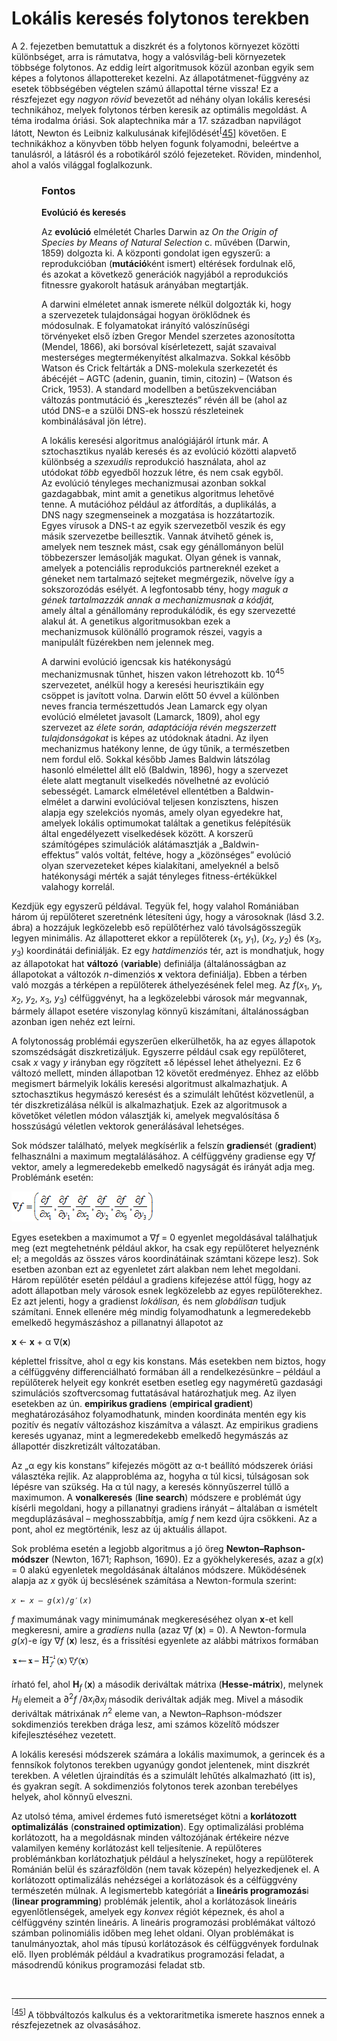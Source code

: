 <?xml version="1.0" encoding="UTF-8" standalone="no"?>

<html xmlns="http://www.w3.org/1999/xhtml"><head><meta name="generator" content="DocBook XSL Stylesheets V1.76.1"/></head><body><div class="section" title="Lokális keresés folytonos terekben"><div class="titlepage"><div><div><h1 class="title"><a id="id557560"/>Lokális keresés folytonos terekben</h1></div></div></div><p>A 2. fejezetben bemutattuk a diszkrét és a folytonos környezet közötti különbséget, arra is rámutatva, hogy a valósvilág-beli környezetek többsége folytonos. Az eddig leírt algoritmusok közül azonban egyik sem képes a folytonos állapottereket kezelni. Az állapotátmenet-függvény az esetek többségében végtelen számú állapottal térne vissza! Ez a részfejezet egy <span class="emphasis"><em>nagyon rövid</em></span> bevezetőt ad néhány olyan lokális keresési technikához, melyek folytonos térben keresik az optimális megoldást. A téma irodalma óriási. Sok alaptechnika már a 17. században napvilágot látott, Newton és Leibniz kalkulusának kifejlődését<sup>[<a id="id557570" href="#ftn.id557570" class="footnote">45</a>]</sup> követően. E technikákhoz a könyvben több helyen fogunk folyamodni, beleértve a tanulásról, a látásról és a robotikáról szóló fejezeteket. Röviden, mindenhol, ahol a valós világgal foglalkozunk.</p><div class="important" title="Fontos" style="margin-left: 0.5in; margin-right: 0.5in;"><h3 class="title">Fontos</h3><p><span class="strong"><strong>Evolúció és keresés</strong></span></p><p>Az <span class="strong"><strong>evolúció</strong></span> elméletét Charles Darwin az <span class="emphasis"><em>On the Origin of Species by Means of Natural Selection</em></span> c. művében (Darwin, 1859) dolgozta ki. A központi gondolat igen egyszerű: a reprodukcióban (<span class="strong"><strong>mutáció</strong></span>ként ismert) eltérések fordulnak elő, és azokat a következő generációk nagyjából a reprodukciós fitnessre gyakorolt hatásuk arányában megtartják.</p><p>A darwini elméletet annak ismerete nélkül dolgozták ki, hogy a szervezetek tulajdonságai hogyan öröklődnek és módosulnak. E folyamatokat irányító valószínűségi törvényeket első ízben Gregor Mendel szerzetes azonosította (Mendel, 1866), aki borsóval kísérletezett, saját szavaival mesterséges megtermékenyítést alkalmazva. Sokkal később Watson és Crick feltárták a DNS-molekula szerkezetét és ábécéjét – AGTC (adenin, guanin, timin, citozin) – (Watson és Crick, 1953). A standard modellben a betűszekvenciában változás pontmutáció és „keresztezés” révén áll be (ahol az utód DNS-e a szülői DNS-ek hosszú részleteinek  kombinálásával jön létre).</p><p>A lokális keresési algoritmus analógiájáról írtunk már. A sztochasztikus nyaláb keresés és az evolúció közötti alapvető különbség a <span class="emphasis"><em>szexuális</em></span> reprodukció használata, ahol az utódokat <span class="emphasis"><em>több</em></span> egyedből hozzuk létre, és nem csak egyből. Az evolúció tényleges mechanizmusai azonban sokkal gazdagabbak, mint amit a genetikus algoritmus lehetővé tenne. A mutációhoz például az átfordítás, a duplikálás, a DNS nagy szegmenseinek a mozgatása is hozzátartozik. Egyes vírusok a DNS-t az egyik szervezetből veszik és egy másik szervezetbe beillesztik. Vannak átvihető gének is, amelyek nem tesznek mást, csak egy génállományon belül  többezerszer lemásolják magukat. Olyan gének is vannak, amelyek a potenciális reprodukciós partnereknél ezeket a géneket nem tartalmazó sejteket megmérgezik, növelve így a sokszorozódás esélyét. A legfontosabb tény, hogy <span class="emphasis"><em>maguk a gének tartalmazzák annak a mechanizmusnak a kódját,</em></span> amely által a génállomány reprodukálódik, és egy szervezetté alakul át. A genetikus algoritmusokban ezek a mechanizmusok különálló programok részei, vagyis a manipulált füzérekben nem jelennek meg.</p><p>A darwini evolúció igencsak kis hatékonyságú mechanizmusnak tűnhet, hiszen vakon létrehozott kb. 10<sup>45</sup> szervezetet, anélkül hogy a keresési heurisztikáin egy csöppet is javított volna. Darwin előtt 50 évvel a különben neves francia természettudós Jean Lamarck egy olyan evolúció elméletet javasolt (Lamarck, 1809), ahol egy szervezet az <span class="emphasis"><em>élete során, adaptációja révén megszerzett tulajdonságokat</em></span> is képes az utódoknak átadni. Az ilyen mechanizmus hatékony lenne, de úgy tűnik, a természetben nem fordul elő. Sokkal később James Baldwin látszólag hasonló elmélettel állt elő (Baldwin, 1896), hogy a szervezet élete alatt megtanult viselkedés növelhetné az evolúció sebességét. Lamarck elméletével ellentétben a Baldwin-elmélet a darwini evolúcióval teljesen konzisztens, hiszen alapja egy szelekciós nyomás, amely olyan egyedekre hat, amelyek lokális optimumokat találtak a genetikus felépítésük által engedélyezett viselkedések között. A korszerű számítógépes szimulációk alátámasztják a „Baldwin-effektus” valós voltát, feltéve, hogy a „közönséges” evolúció olyan szervezeteket képes kialakítani, amelyeknél a belső hatékonysági mérték a saját tényleges fitness-értékükkel valahogy korrelál.</p></div><p>Kezdjük egy egyszerű példával. Tegyük fel, hogy valahol Romániában három új repülőteret szeretnénk létesíteni úgy, hogy a városoknak (lásd 3.2. ábra) a hozzájuk legközelebb eső repülőtérhez való távolságösszegük legyen minimális. Az állapotteret ekkor a repülőterek (<span class="emphasis"><em>x</em></span><sub>1</sub>, <span class="emphasis"><em>y</em></span><sub>1</sub>), (<span class="emphasis"><em>x</em></span><sub>2</sub>, <span class="emphasis"><em>y</em></span><sub>2</sub>) és (<span class="emphasis"><em>x</em></span><sub>3</sub>, <span class="emphasis"><em>y</em></span><sub>3</sub>) koordinátái definiálják. Ez egy <span class="emphasis"><em>hatdimenziós</em></span> tér, azt is mondhatjuk, hogy az állapotokat hat <span class="strong"><strong>változó</strong></span> (<span class="strong"><strong>variable</strong></span>) definiálja (általánosságban az állapotokat a változók <span class="emphasis"><em>n</em></span>-dimenziós <span class="strong"><strong>x</strong></span> vektora definiálja). Ebben a térben való mozgás a térképen a repülőterek áthelyezésének felel meg. Az <span class="emphasis"><em>f</em></span>(<span class="emphasis"><em>x</em></span><sub>1</sub>, <span class="emphasis"><em>y</em></span><sub>1</sub>, <span class="emphasis"><em>x</em></span><sub>2</sub>, <span class="emphasis"><em>y</em></span><sub>2</sub>, <span class="emphasis"><em>x</em></span><sub>3</sub>, <span class="emphasis"><em>y</em></span><sub>3</sub>) célfüggvényt, ha a legközelebbi városok már megvannak, bármely állapot esetére viszonylag könnyű kiszámítani, általánosságban azonban igen nehéz ezt leírni. </p><p>A folytonosság problémái egyszerűen elkerülhetők, ha az egyes állapotok szomszédságát diszkretizáljuk. Egyszerre például csak egy repülőteret, csak <span class="emphasis"><em>x</em></span> vagy <span class="emphasis"><em>y</em></span> irányban egy rögzített ±δ lépéssel lehet áthelyezni. Ez 6 változó mellett, minden állapotban 12 követőt eredményez. Ehhez az előbb megismert bármelyik lokális keresési algoritmust alkalmazhatjuk. A sztochasztikus hegymászó keresést és a szimulált lehűtést közvetlenül, a tér diszkretizálása nélkül is alkalmazhatjuk. Ezek az algoritmusok a követőket véletlen módon választják ki, amelyek megvalósítása δ hosszúságú véletlen vektorok generálásával lehetséges.</p><p>Sok módszer található, melyek megkísérlik a felszín <span class="strong"><strong>gradiens</strong></span>ét (<span class="strong"><strong>gradient</strong></span>) felhasználni a maximum megtalálásához. A célfüggvény gradiense egy ∇<span class="emphasis"><em>f</em></span> vektor, amely a legmeredekebb emelkedő nagyságát és irányát adja meg. Problémánk esetén:</p><p><span class="inlinemediaobject"><img src="kepek/04-01ma.png" alt="Lokális keresés folytonos terekben"/></span></p><p>Egyes esetekben a maximumot a ∇<span class="emphasis"><em>f</em></span> = 0 egyenlet megoldásával találhatjuk meg (ezt megtehetnénk például akkor, ha csak egy repülőteret helyeznénk el; a megoldás az összes város koordinátáinak számtani közepe lesz). Sok esetben azonban ezt az egyenletet zárt alakban nem lehet megoldani. Három repülőtér esetén például a gradiens kifejezése attól függ, hogy az adott állapotban mely városok esnek legközelebb az egyes repülőterekhez. Ez azt jelenti, hogy a gradienst <span class="emphasis"><em>lokálisan,</em></span> és nem <span class="emphasis"><em>globálisan</em></span> tudjuk számítani. Ennek ellenére még mindig folyamodhatunk a legmeredekebb emelkedő hegymászáshoz a pillanatnyi állapotot az</p><p><span class="strong"><strong>x </strong></span>← <span class="strong"><strong>x</strong></span> + α ∇(<span class="strong"><strong>x</strong></span>)</p><p>képlettel frissítve, ahol α egy kis konstans. Más esetekben nem biztos, hogy a célfüggvény differenciálható formában áll a rendelkezésünkre – például a repülőterek helyeit egy konkrét esetben esetleg egy nagyméretű gazdasági szimulációs szoftvercsomag futtatásával határozhatjuk meg. Az ilyen esetekben az ún. <span class="strong"><strong>empirikus gradiens</strong></span> (<span class="strong"><strong>empirical gradient</strong></span>) meghatározásához folyamodhatunk, minden koordináta mentén egy kis pozitív és negatív változáshoz kiszámítva a választ. Az empirikus gradiens keresés ugyanaz, mint a legmeredekebb emelkedő hegymászás az állapottér diszkretizált változatában.</p><p>Az „α egy kis konstans” kifejezés mögött az α-t beállító módszerek óriási választéka rejlik. Az alapprobléma az, hogyha α túl kicsi, túlságosan sok lépésre van szükség. Ha α túl nagy, a keresés könnyűszerrel túllő a maximumon. A <span class="strong"><strong>vonalkeresés</strong></span> (<span class="strong"><strong>line search</strong></span>) módszere e problémát úgy kísérli megoldani, hogy a pillanatnyi gradiens irányát – általában α ismételt megduplázásával – meghosszabbítja, amíg <span class="emphasis"><em>f</em></span> nem kezd újra csökkeni. Az a pont, ahol ez megtörténik, lesz az új aktuális állapot. </p><p>Sok probléma esetén a legjobb algoritmus a jó öreg <span class="strong"><strong>Newton–Raphson-módszer</strong></span> (Newton, 1671; Raphson, 1690). Ez a gyökhelykeresés, azaz a <span class="emphasis"><em>g</em></span>(<span class="emphasis"><em>x</em></span>) = 0 alakú egyenletek megoldásának általános módszere. Működésének alapja az <span class="emphasis"><em>x</em></span> gyök új becslésének számítása a Newton-formula szerint:</p><p><code class="code"><em><span class="remark">x </span></em>← <em><span class="remark">x </span></em>– <em><span class="remark">g</span></em>(<em><span class="remark">x</span></em>)/<em><span class="remark">g</span></em>′(<em><span class="remark">x</span></em>)</code></p><p><span class="emphasis"><em>f</em></span> maximumának vagy minimumának megkereséséhez olyan <span class="strong"><strong>x</strong></span>-et kell megkeresni, amire a <span class="emphasis"><em>gradiens</em></span> nulla (azaz ∇<span class="emphasis"><em>f </em></span>(<span class="strong"><strong>x</strong></span>) = 0). A Newton-formula <span class="emphasis"><em>g</em></span>(<span class="emphasis"><em>x</em></span>)-e így ∇<span class="emphasis"><em>f </em></span>(<span class="strong"><strong>x</strong></span>) lesz, és a frissítési egyenlete az alábbi mátrixos formában </p><p><span class="inlinemediaobject"><img src="kepek/04-02ma.png" alt="Lokális keresés folytonos terekben"/></span></p><p>írható fel, ahol <span class="strong"><strong>H</strong></span><sub><span class="emphasis"><em>f</em></span> </sub>(<span class="strong"><strong>x</strong></span>) a második deriváltak mátrixa (<span class="strong"><strong>Hesse-mátrix</strong></span>), melynek <span class="emphasis"><em>H</em></span><sub><span class="emphasis"><em>ij</em></span> </sub>elemeit a ∂<sup>2</sup><span class="emphasis"><em>f </em></span>/∂<span class="emphasis"><em>x<sub>i</sub></em></span>∂<span class="emphasis"><em>x</em></span><sub><span class="emphasis"><em>j</em></span> </sub>második deriváltak adják meg. Mivel a második deriváltak mátrixának <span class="emphasis"><em>n</em></span><sup>2</sup> eleme van, a Newton–Raphson-módszer sokdimenziós terekben drága lesz, ami számos közelítő módszer kifejlesztéséhez vezetett.</p><p>A lokális keresési módszerek számára a lokális maximumok, a gerincek és a fennsíkok folytonos terekben ugyanúgy gondot jelentenek, mint diszkrét terekben. A véletlen újraindítás és a szimulált lehűtés alkalmazható (itt is), és gyakran segít. A sokdimenziós folytonos terek azonban terebélyes helyek, ahol könnyű elveszni.</p><p>Az utolsó téma, amivel érdemes futó ismeretséget kötni a <span class="strong"><strong>korlátozott optimalizálás</strong></span> (<span class="strong"><strong>constrained optimization</strong></span>). Egy optimalizálási probléma korlátozott, ha a megoldásnak minden változójának értékeire nézve valamilyen kemény korlátozást kell teljesítenie. A repülőteres problémánkban korlátozhatjuk például a helyszíneket, hogy a repülőterek Románián belül és szárazföldön (nem tavak közepén) helyezkedjenek el. A korlátozott optimalizálás nehézségei a korlátozások és a célfüggvény természetén múlnak. A legismertebb kategóriát a <span class="strong"><strong>lineáris programozás</strong></span>i (<span class="strong"><strong>linear programming</strong></span>) problémák jelentik, ahol a korlátozások lineáris egyenlőtlenségek, amelyek egy <span class="emphasis"><em>konvex</em></span> régiót képeznek, és ahol a célfüggvény szintén lineáris. A lineáris programozási problémákat változó számban polinomiális időben meg lehet oldani. Olyan problémákat is tanulmányoztak, ahol más típusú korlátozások és célfüggvények fordulnak elő. Ilyen problémák például a kvadratikus programozási feladat, a másodrendű kónikus programozási feladat stb.</p><div class="footnotes"><br/><hr/><div class="footnote"><p class="footnote text"><sup>[<a id="ftn.id557570" href="#id557570" class="para">45</a>] </sup> A többváltozós kalkulus és a vektoraritmetika ismerete hasznos ennek a részfejezetnek az olvasásához.</p></div></div></div></body></html>
